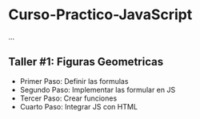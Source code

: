 # Curso-Practico-JavaScript

...

## Taller #1: Figuras Geometricas

- Primer Paso: Definir las formulas
- Segundo Paso: Implementar las formular en JS
- Tercer Paso: Crear funciones
- Cuarto Paso: Integrar JS con HTML